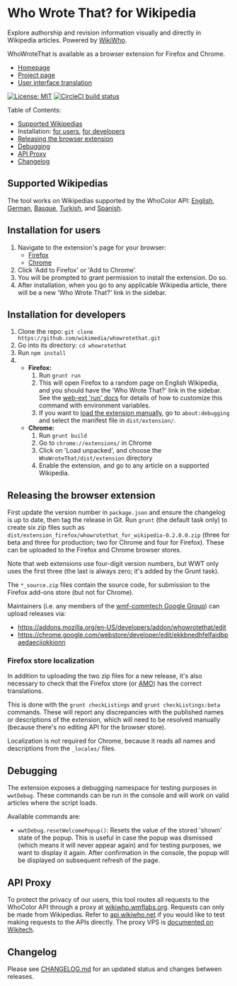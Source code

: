 Who Wrote That? for Wikipedia
=============================

Explore authorship and revision information visually and directly in Wikipedia articles.
Powered by [WikiWho](https://f-squared.org/wikiwho/).

WhoWroteThat is available as a browser extension for Firefox and Chrome.

* [Homepage](https://www.mediawiki.org/wiki/WWT)
* [Project page](https://meta.wikimedia.org/wiki/Community_Tech/Who_Wrote_That_tool)
* [User interface translation](https://translatewiki.net/wiki/Translating:WhoWroteThat%3F)

[![License: MIT](https://img.shields.io/github/license/wikimedia/WhoWroteThat)](https://github.com/wikimedia/WhoWroteThat/blob/master/MIT-LICENSE)
[![CircleCI build status](https://img.shields.io/circleci/build/github/wikimedia/WhoWroteThat)](https://circleci.com/gh/wikimedia/WhoWroteThat)

Table of Contents:

* [Supported Wikipedias](#supported-wikipedias)
* Installation: [for users](#installation-for-users), [for developers](#installation-for-developers)
* [Releasing the browser extension](#releasing-the-browser-extension)
* [Debugging](#debugging)
* [API Proxy](#api-proxy)
* [Changelog](#changelog)

## Supported Wikipedias

The tool works on Wikipedias supported by the WhoColor API:
[English](https://en.wikipedia.org/),
[German](https://de.wikipedia.org/),
[Basque](https://eu.wikipedia.org/),
[Turkish](https://tr.wikipedia.org/), and
[Spanish](https://es.wikipedia.org/).

## Installation for users

1. Navigate to the extension's page for your browser:
   * [Firefox](https://addons.mozilla.org/en-US/firefox/addon/whowrotethat/)
   * [Chrome](https://chrome.google.com/webstore/detail/who-wrote-that/ekkbnedhfelfaidbpaedaecjiokkionn)
2. Click 'Add to Firefox' or 'Add to Chrome'.
3. You will be prompted to grant permission to install the extension. Do so.
4. After installation, when you go to any applicable Wikipedia article, there will be a new 'Who Wrote That?' link in the sidebar.

## Installation for developers

1. Clone the repo: `git clone https://github.com/wikimedia/whowrotethat.git`
2. Go into its directory: `cd whowrotethat`
2. Run `npm install`
3.
   * **Firefox:**
      1. Run `grunt run`
      2. This will open Firefox to a random page on English Wikipedia,
         and you should have the 'Who Wrote That?' link in the sidebar.
         See the [web-ext 'run' docs](https://developer.mozilla.org/en-US/docs/Mozilla/Add-ons/WebExtensions/web-ext_command_reference#web-ext_run)
         for details of how to customize this command with environment variables.
      3. If you want to [load the extension manually](https://developer.mozilla.org/en-US/docs/Mozilla/Add-ons/WebExtensions/Temporary_Installation_in_Firefox),
         go to `about:debugging` and select the manifest file in `dist/extension/`.
   * **Chrome:**
      1. Run `grunt build`
      2. Go to `chrome://extensions/` in Chrome
      3. Click on 'Load unpacked', and choose the `WhoWroteThat/dist/extension` directory
      4. Enable the extension, and go to any article on a supported Wikipedia.

## Releasing the browser extension

First update the version number in `package.json`
and ensure the changelog is up to date,
then tag the release in Git.
Run `grunt` (the default task only) to create
six zip files such as `dist/extension_firefox/whowrotethat_for_wikipedia-0.2.0.0.zip`
(three for beta and three for production; two for Chrome and four for Firefox).
These can be uploaded to the Firefox and Chrome browser stores.

Note that web extensions use four-digit version numbers,
but WWT only uses the first three
(the last is always zero; it's added by the Grunt task).

The `*_source.zip` files contain the source code,
for submission to the Firefox add-ons store (but not for Chrome).

Maintainers (i.e. any members of the [wmf-commtech Google Group](https://groups.google.com/forum/#!forum/wmf-commtech))
can upload releases via:
* https://addons.mozilla.org/en-US/developers/addon/whowrotethat/edit
* https://chrome.google.com/webstore/developer/edit/ekkbnedhfelfaidbpaedaecjiokkionn

### Firefox store localization

In addition to uploading the two zip files for a new release,
it's also necessary to check that the Firefox store (or [AMO](https://addons.mozilla.org/))
has the correct translations.

This is done with the `grunt checkListings` and `grunt checkListings:beta` commands.
These will report any discrepancies with the published names or descriptions of the extension,
which will need to be resolved manually (because there's no editing API for the browser store).

Localization is not required for Chrome,
because it reads all names and descriptions from the `_locales/` files.

## Debugging

The extension exposes a debugging namespace for testing purposes in `wwtDebug`.
These commands can be run in the console and will work on valid articles where the script loads.

Available commands are:

* `wwtDebug.resetWelcomePopup()`: Resets the value of the stored 'shown' state of the popup. This is useful in case the popup was dismissed (which means it will never appear again) and for testing purposes, we want to display it again. After confirmation in the console, the popup will be displayed on subsequent refresh of the page.

## API Proxy

To protect the privacy of our users, this tool routes all requests to the WhoColor API through a
proxy at [wikiwho.wmflabs.org](https://wikiwho.wmflabs.org/).
Requests can only be made from Wikipedias.
Refer to [api.wikiwho.net](https://api.wikiwho.net/) if you would like to test making requests to the APIs directly.
The proxy VPS is [documented on Wikitech](https://wikitech.wikimedia.org/wiki/Tool:CommTech#WikiWho).

## Changelog

Please see [CHANGELOG.md](CHANGELOG.md) for an updated status and changes between releases.
